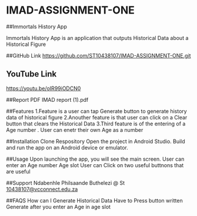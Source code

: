 # IMAD-ASSIGNMENT-ONE

##Immortals History App

Immortals History App is an application that outputs Historical Data about a Historical Figure

##GitHub Link
https://github.com/ST10438107/IMAD-ASSIGNMENT-ONE.git

## YouTube Link
https://youtu.be/oIR99iODCN0

##Report PDF
IMAD report (1).pdf

##Features
1.Feature is a user can tap Generate button to generate history data of historical figure 2.Anouther feature is that user can click on a Clear button that clears the Historical Data 3.Third feature is of the entering of a Age number . User can enetr their own Age as a number

##Installation
Clone Respository
Open the project in Android Studio.
Build and run the app on an Android device or emulator.

##Usage
Upon launching the app, you will see the main screen.
User can enter an Age number Age slot
User can Click on two useful buttnons that are useful

##Support
Ndabenhle Philsaande Buthelezi @ St 10438107@vcconnect.edu.za

##FAQS
How can I Generate Historical Data Have to Press button written Generate after you enter an Age in age slot
